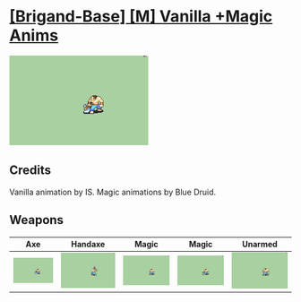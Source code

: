 # [\[Brigand-Base\] \[M\] Vanilla +Magic Anims](./)

<img src="./3.%20Axe/Axe_000.png" alt="[Brigand-Base] [M] Vanilla +Magic Anims standing" />

## Credits

Vanilla animation by IS.
Magic animations by Blue Druid.

## Weapons


|Axe |Handaxe |Magic |Magic |Unarmed |
|  :---: | :---: | :---: | :---: | :---: |
| <img alt="Axe animation" src="./3.%20Axe/Axe.gif" /> | <img alt="Handaxe animation" src="./4.%20Handaxe/Handaxe.gif" /> | <img alt="Magic animation" src="./6.%20Magic%20(No%20Axe)%20(Blue%20Druid)/Magic.gif" /> | <img alt="Magic animation" src="./6.%20Magic%20(Using%20Axe)%20(Blue%20Druid)/Magic.gif" /> | <img alt="Unarmed animation" src="./8.%20Unarmed/Unarmed.gif" /> |
